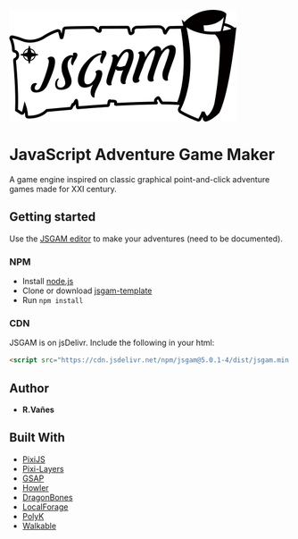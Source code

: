 ![](logo/jsgamLogo.png)
# JavaScript Adventure Game Maker

A game engine inspired on classic graphical point-and-click adventure games made for XXI century.

## Getting started
Use the [JSGAM editor](https://kreezii.github.io/jsgam-editor/) to make your adventures (need to be documented).

### NPM
- Install [node.js](https://nodejs.org)
- Clone or download [jsgam-template](https://github.com/kreezii/jsgam-template)
- Run ```npm install```

### CDN
JSGAM is on jsDelivr. Include the following in your html:
```html
<script src="https://cdn.jsdelivr.net/npm/jsgam@5.0.1-4/dist/jsgam.min.js"></script>
```
## Author

* **R.Vañes**

## Built With

* [PixiJS](http://www.pixijs.com/)
* [Pixi-Layers](https://github.com/pixijs/pixi-display)
* [GSAP](https://greensock.com/gsap)
* [Howler](https://howlerjs.com/)
* [DragonBones](http://dragonbones.com/)
* [LocalForage](https://github.com/localForage/localForage)
* [PolyK](http://polyk.ivank.net/)
* [Walkable](https://github.com/implicit-invocation/walkable)
